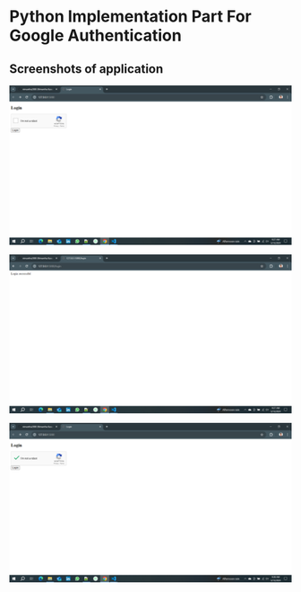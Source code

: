 # Python Implementation Part For Google Authentication

## Screenshots of application
![Screenshot](ScreenShots/ss1.png)

![Screenshot](ScreenShots/ss2.png)

![Screenshot](ScreenShots/ss3.png)
